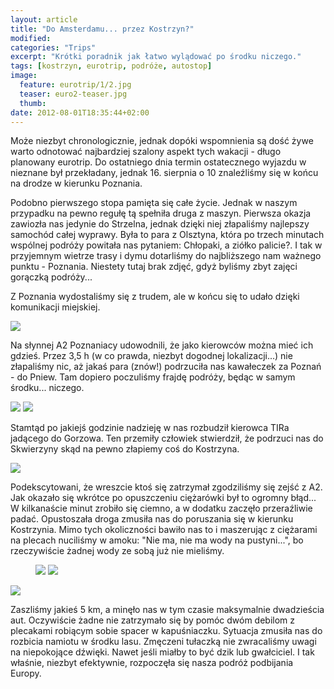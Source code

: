 ```yaml
---
layout: article
title: "Do Amsterdamu... przez Kostrzyn?"
modified:
categories: "Trips"
excerpt: "Krótki poradnik jak łatwo wylądować po środku niczego."
tags: [kostrzyn, eurotrip, podróże, autostop]
image:
  feature: eurotrip/1/2.jpg
  teaser: euro2-teaser.jpg
  thumb:
date: 2012-08-01T18:35:44+02:00
---
```


Może niezbyt chronologicznie, jednak dopóki wspomnienia są dość żywe warto odnotować najbardziej szalony aspekt tych wakacji - długo planowany eurotrip. Do ostatniego dnia termin ostatecznego wyjazdu w nieznane był przekładany, jednak 16. sierpnia o 10 znaleźliśmy się w końcu na drodze w kierunku Poznania.

Podobno pierwszego stopa pamięta się całe życie. Jednak w naszym przypadku na pewno regułę tą spełniła druga z maszyn. Pierwsza okazja zawiozła nas jedynie do Strzelna, jednak dzięki niej złapaliśmy najlepszy samochód całej wyprawy. Była to para z Olsztyna, która po trzech minutach wspólnej podróży powitała nas pytaniem: Chłopaki, a ziółko palicie?. I tak w przyjemnym wietrze trasy i dymu dotarliśmy do najbliższego nam ważnego punktu - Poznania. Niestety tutaj brak zdjęć, gdyż byliśmy zbyt zajęci gorączką podróży...

Z Poznania wydostaliśmy się z trudem, ale w końcu się to udało dzięki komunikacji miejskiej.

<img src="http://nikodamn.github.io/images/eurotrip/1/1.jpg">

Na słynnej A2 Poznaniacy udowodnili, że jako kierowców można mieć ich gdzieś. Przez 3,5 h (w co prawda, niezbyt dogodnej lokalizacji...) nie złapaliśmy nic, aż jakaś para (znów!) podrzuciła nas kawałeczek za Poznań - do Pniew. Tam dopiero poczuliśmy frajdę podróży, będąc w samym środku... niczego.

<img src="http://nikodamn.github.io/images/eurotrip/1/2.jpg">

<img src="http://nikodamn.github.io/images/eurotrip/1/3.jpg">

Stamtąd po jakiejś godzinie nadzieję w nas rozbudził kierowca TIRa jadącego do Gorzowa. Ten przemiły człowiek stwierdził, że podrzuci nas do Skwierzyny skąd na pewno złapiemy coś do Kostrzyna.

<img src="http://nikodamn.github.io/images/eurotrip/1/4.jpg">

Podekscytowani, że wreszcie ktoś się zatrzymał zgodziliśmy się zejść z A2. Jak okazało się wkrótce po opuszczeniu ciężarówki był to ogromny błąd... W kilkanaście minut zrobiło się ciemno, a w dodatku zaczęło przeraźliwie padać. Opustoszała droga zmusiła nas do poruszania się w kierunku Kostrzynia. Mimo tych okoliczności bawiło nas to i maszerując z ciężarami na plecach nuciliśmy w amoku: "Nie ma, nie ma wody na pustyni...", bo rzeczywiście żadnej wody ze sobą już nie mieliśmy.

<figure class="half">
<img src="http://nikodamn.github.io/images/eurotrip/1/5.jpg">
<img src="http://nikodamn.github.io/images/eurotrip/1/6.jpg">
</figure>

<img src="http://nikodamn.github.io/images/eurotrip/1/7.jpg">

Zaszliśmy jakieś 5 km, a minęło nas w tym czasie maksymalnie dwadzieścia aut. Oczywiście żadne nie zatrzymało się by pomóc dwóm debilom z plecakami robiącym sobie spacer w kapuśniaczku. Sytuacja zmusiła nas do rozbicia namiotu w środku lasu. Zmęczeni tułaczką nie zwracaliśmy uwagi na niepokojące dźwięki. Nawet jeśli miałby to być dzik lub gwałciciel. I tak właśnie, niezbyt efektywnie, rozpoczęła się nasza podróż podbijania Europy.